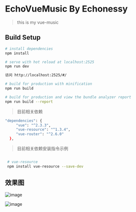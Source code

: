 # EchoVueMusic By Echonessy

> this is my vue-music

## Build Setup

``` bash
# install dependencies
npm install

# serve with hot reload at localhost:2525
npm run dev

访问 http://localhost:2525/#/

# build for production with minification
npm run build

# build for production and view the bundle analyzer report
npm run build --report
```

> 目前相关依赖

``` bash
"dependencies": {
     "vue": "^2.3.3",
     "vue-resource": "^1.3.4",
     "vue-router": "^2.6.0"
  },
```
> 目前相关依赖安装指令示例

``` bash

 # vue-resource
 npm install vue-resource --save-dev

```
## 效果图
![image](https://github.com/Echonessy/EchoVueMusic/blob/master/read/1.png)

![image](https://github.com/Echonessy/EchoVueMusic/blob/master/read/3.png)
